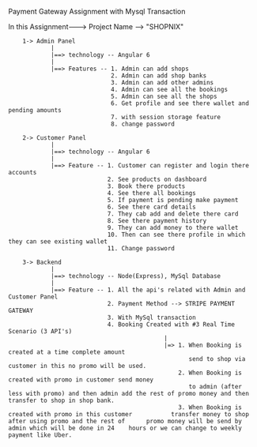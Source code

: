 Payment Gateway Assignment with Mysql Transaction

In this Assignment---> Project Name --> "SHOPNIX"

        1-> Admin Panel 
                |
                |==> technology -- Angular 6
                |
                |==> Features -- 1. Admin can add shops
                                 2. Admin can add shop banks
                                 3. Admin can add other admins
                                 4. Admin can see all the bookings
                                 5. Admin can see all the shops
                                 6. Get profile and see there wallet and pending amounts
                                 7. with session storage feature
                                 8. change password

        2-> Customer Panel
                |
                |==> technology -- Angular 6
                |
                |==> Feature -- 1. Customer can register and login there accounts
                                2. See products on dashboard 
                                3. Book there products
                                4. See there all bookings
                                5. If payment is pending make payment
                                6. See there card details
                                7. They cab add and delete there card
                                8. See there payment history
                                9. They can add money to there wallet
                                10. Then can see there profile in which they can see existing wallet
                                11. Change password

        3-> Backend 
                |
                |==> technology -- Node(Express), MySql Database
                |
                |==> Feature -- 1. All the api's related with Admin and Customer Panel
                                2. Payment Method --> STRIPE PAYMENT GATEWAY
                                3. With MySql transaction 
                                4. Booking Created with #3 Real Time Scenario (3 API's)
                                                |
                                                |=> 1. When Booking is created at a time complete amount 
                                                       send to shop via customer in this no promo will be used.
                                                    2. When Booking is created with promo in customer send money
                                                       to admin (after less with promo) and then admin add the rest of promo money and then transfer to shop in shop bank.
                                                    3. When Booking is created with promo in this customer           transfer money to shop after using promo and the rest of      promo money will be send by admin which will be done in 24    hours or we can change to weekly payment like Uber.